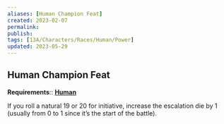 ```yaml
---
aliases: [Human Champion Feat]
created: 2023-02-07
permalink: 
publish: 
tags: [13A/Characters/Races/Human/Power]
updated: 2023-05-29
---
```


## Human Champion Feat

**Requirements**:: [**Human**](Compendium/13A/Races/Human.md)

If you roll a natural 19 or 20 for initiative, increase the escalation die by 1 (usually from 0 to 1 since it’s the start of the battle).
